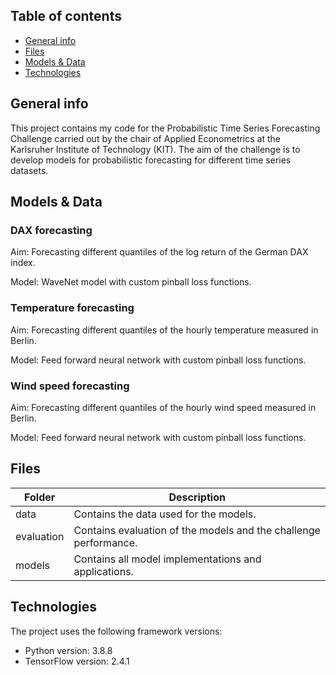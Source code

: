 ## Table of contents
* [General info](#general-info) 
* [Files](#files)
* [Models & Data](#models--data)
* [Technologies](#technologies)

## General info
This project contains my code for the Probabilistic Time Series Forecasting Challenge carried out by the chair of Applied Econometrics at the Karlsruher Institute of Technology (KIT). The aim of the challenge is to develop models for probabilistic forecasting for different time series datasets.

## Models & Data
### DAX forecasting
Aim: Forecasting different quantiles of the log return of the German DAX index. 

Model: WaveNet model with custom pinball loss functions.

### Temperature forecasting
Aim: Forecasting different quantiles of the hourly temperature measured in Berlin.

Model: Feed forward neural network with custom pinball loss functions.

### Wind speed forecasting
Aim: Forecasting different quantiles of the hourly wind speed measured in Berlin.

Model: Feed forward neural network with custom pinball loss functions.


## Files
| Folder | Description |
| ---- | ----------- | 
| data | Contains the data used for the models. |
| evaluation | Contains evaluation of the models and the challenge performance. |
| models | Contains all model implementations and applications. |
	
## Technologies
The project uses the following framework versions:
* Python version: 3.8.8
* TensorFlow version: 2.4.1
